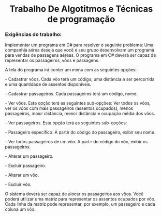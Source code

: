 <h1 align=center> Trabalho De Algotitmos e Técnicas de programação </h1> 
 <h3> Exigências do trabalho: </h3>
<p> Implementar um programa em C# para resolver o seguinte problema:
Uma companhia aérea deseja que você e seu grupo desenvolvam um programa para
vendas de passagens aéreas. O programa em C# deverá ser capaz de representar os
passageiros, vôos e passagens. </p>
<p> A tela do programa irá conter um menu com as seguintes opções: </p>
<p>- Cadastrar vôos. Cada vôo terá um código, uma distância a ser percorrida e uma
quantidade de assentos disponíveis. </p>
<p>- Cadastrar passageiros. Cada passageiros terá um código, nome. </p>
<p>- Ver vôos. Esta opção terá as seguintes sub-opções: Ver todos os vôos, ver os vôos
com mais passageiros (assentos ocupados), menos passageiros, maior distância, menor
distância e ocupação média dos vôos. </p>
<p>- Ver passageiros. Esta opção terá as seguintes sub-opções: </p>
<p>- Passageiro específico: A partir do código do passageiro, exibir seu nome. </p>
<p>- Ver todos passageiros de um vôo. A partir do código do vôo, exibir os
passageiros. </p>
<p>- Alterar um passageiro. </p>
<p>- Excluir passageiro. </p>
<p>- Alterar um vôo. </p>
<p>- Excluir vôo. </p>
<p>O sistema deverá ser capaz de alocar os passageiros aos vôos. Você poderá utilizar
uma matriz para representar os assentos ocupados por vôo. Cada linha da matriz pode
representar, por exemplo, um passageiro e cada coluna um vôo. </p>
